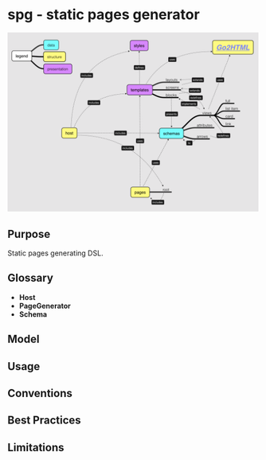 # spg - static pages generator

![model](doc/model.png "model")

## Purpose
Static pages generating DSL.

## Glossary
- **Host**
- **PageGenerator**
- **Schema**

## Model


## Usage

## Conventions

## Best Practices

## Limitations
